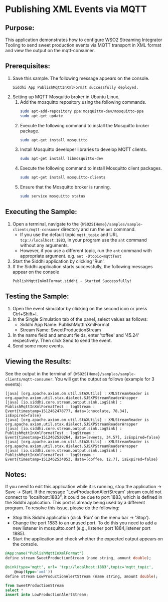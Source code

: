 # Publishing XML Events via MQTT

## Purpose:
This application demonstrates how to configure WSO2 Streaming Integrator Tooling to send sweet production events via MQTT transport in XML format and view the output on the mqtt-consumer.

## Prerequisites:
1. Save this sample. The following message appears on the console.
    ```
    Siddhi App PublishMqttInXmlFormat successfully deployed.
    ```
2. Setting up MQTT Mosquitto broker in Ubuntu Linux.
    1. Add the mosquitto repository using the following commands.
        ```bash
        sudo apt-add-repository ppa:mosquitto-dev/mosquitto-ppa
        sudo apt-get update
        ```
    2. Execute the following command to install the Mosquitto broker package.
        ```bash
        sudo apt-get install mosquitto
        ```
    3. Install Mosquitto developer libraries to develop MQTT clients.
        ```bash
        sudo apt-get install libmosquitto-dev
        ```
    4. Execute the following command to install Mosquitto client packages.
        ```bash
        sudo apt-get install mosquitto-clients
        ```
    5. Ensure that the Mosquitto broker is running.
        ```bash
        sudo service mosquitto status
        ```

## Executing the Sample:
1. Open a terminal, navigate to the `{WSO2SIHome}/samples/sample-clients/mqtt-consumer` directory and run the `ant` command.
    * If you use the default topic `mqtt_topic` and URL `tcp://localhost:1883`, in your program use the `ant` command without any arguments.
    * However, if you use a different topic, run the `ant` command with appropriate argument.
    e.g. `ant -Dtopic=mqttTest`
2. Start the Siddhi application by clicking 'Run'.
3. If the Siddhi application starts successfully, the following messages appear on the console
    ```
    PublishMqttInXmlFormat.siddhi - Started Successfully!
    ```

## Testing the Sample:
1. Open the event simulator by clicking on the second icon or press Ctrl+Shift+I.
2. In the Single Simulation tab of the panel, select values as follows:
    * Siddhi App Name: PublishMqttInXmlFormat
    * Stream Name: SweetProductionStream
3. In the name field and amount fields, enter 'toffee' and '45.24' respectively. Then click Send to send the event.
4. Send some more events.

## Viewing the Results:
See the output in the terminal of `{WSO2SIHome}/samples/sample-clients/mqtt-consumer`. You will get the output as follows (example for 3 events):

```
[java] [org.apache.axiom.om.util.StAXUtils] : XMLStreamReader is org.apache.axiom.util.stax.dialect.SJSXPStreamReaderWrapper
[java] [io.siddhi.core.stream.output.sink.LogSink] : PublishMqttInXmlFormatTest : logStream : Event{timestamp=1512462478777, data=[chocolate, 78.34], isExpired=false}
[java] [org.apache.axiom.om.util.StAXUtils] : XMLStreamReader is org.apache.axiom.util.stax.dialect.SJSXPStreamReaderWrapper
[java] [io.siddhi.core.stream.output.sink.LogSink] : PublishMqttInXmlFormatTest : logStream : Event{timestamp=1512462520264, data=[sweets, 34.57], isExpired=false}
[java] [org.apache.axiom.om.util.StAXUtils] : XMLStreamReader is org.apache.axiom.util.stax.dialect.SJSXPStreamReaderWrapper
[java] [io.siddhi.core.stream.output.sink.LogSink] : PublishMqttInXmlFormatTest : logStream : Event{timestamp=1512462534053, data=[coffee, 12.7], isExpired=false}
```

## Notes:
If you need to edit this application while it is running, stop the application -> Save -> Start.
If the message "LowProductionAlertStream' stream could not connect to 'localhost:1883", it could be due to port 1883, which is defined in the Siddhi application. This port is already being used by a different program. To resolve this issue, please do the following:
* Stop this Siddhi application (click 'Run' on the menu bar -> 'Stop').
* Change the port 1883 to an unused port. To do this you need to add a new listener in mosquitto.conf (e.g., listener port 1884,listener port 1885).
* Start the application and check whether the expected output appears on the console.


```sql
@App:name("PublishMqttInXmlFormat")
define stream SweetProductionStream (name string, amount double);

@sink(type='mqtt', url= 'tcp://localhost:1883',topic='mqtt_topic',
    @map(type='xml'))
define stream LowProductionAlertStream (name string, amount double);

from SweetProductionStream
select *
insert into LowProductionAlertStream;
```